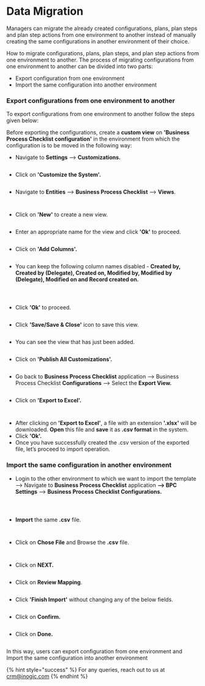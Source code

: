 # Data Migration

Managers can migrate the already created configurations, plans, plan steps and plan step actions from one environment to another instead of manually creating the same configurations in another environment of their choice.

How to migrate configurations, plans, plan steps, and plan step actions from one environment to another. The process of migrating configurations from one environment to another can be divided into two parts:

* Export configuration from one environment
* Import the same configuration into another environment

### Export configurations from one environment to another

To export configurations from one environment to another follow the steps given below:

Before exporting the configurations, create a **custom view** on **'Business Process Checklist configuration'** in the environment from which the configuration is to be moved in the following way:

* Navigate to **Settings** --> **Customizations.**

<figure><img src="../../.gitbook/assets/data migration_1.png" alt=""><figcaption></figcaption></figure>

* Click on **'Customize the System'.**

<figure><img src="../../.gitbook/assets/data migration_2.png" alt=""><figcaption></figcaption></figure>

* Navigate to **Entities** --> **Business Process Checklist** --> **Views**.

<figure><img src="../../.gitbook/assets/data migration_3.png" alt=""><figcaption></figcaption></figure>

<figure><img src="../../.gitbook/assets/data migration_4.png" alt=""><figcaption></figcaption></figure>

* Click on **'New'** to create a new view.

<figure><img src="../../.gitbook/assets/data migration_5.png" alt=""><figcaption></figcaption></figure>

* Enter an appropriate name for the view and click **'Ok'** to proceed.

<figure><img src="../../.gitbook/assets/data migration_6.png" alt=""><figcaption></figcaption></figure>

* Click on **'Add Columns'.**

<figure><img src="../../.gitbook/assets/data migration_7.png" alt=""><figcaption></figcaption></figure>

* You can keep the following column names disabled -  **Created by, Created by (Delegate), Created on, Modified by, Modified by (Delegate), Modified on and Record created on.**

<figure><img src="../../.gitbook/assets/data migration_8.png" alt=""><figcaption></figcaption></figure>

<figure><img src="../../.gitbook/assets/data migration_9.png" alt=""><figcaption></figcaption></figure>

<figure><img src="../../.gitbook/assets/data migration_10.png" alt=""><figcaption></figcaption></figure>

* Click **'Ok'** to proceed.

<figure><img src="../../.gitbook/assets/data migration_11.png" alt=""><figcaption></figcaption></figure>

* Click **'Save/Save & Close'** icon to save this view.

<figure><img src="../../.gitbook/assets/data migration_12.png" alt=""><figcaption></figcaption></figure>

* You can see the view that has just been added.

<figure><img src="../../.gitbook/assets/data migration_13.png" alt=""><figcaption></figcaption></figure>

* Click on **'Publish All Customizations'.**

<figure><img src="../../.gitbook/assets/data migration_14.png" alt=""><figcaption></figcaption></figure>

* Go back to **Business Process Checklist** application --> Business Process Checklist **Configurations** --> Select the **Export View.**

<figure><img src="../../.gitbook/assets/data migration_16.png" alt=""><figcaption></figcaption></figure>

* Click on **'Export to Excel'.**

<figure><img src="../../.gitbook/assets/data migration_17.png" alt=""><figcaption></figcaption></figure>

<figure><img src="../../.gitbook/assets/data migration_18.png" alt=""><figcaption></figcaption></figure>

* After clicking on **'Export to Excel'**, a file with an extension **'.xlsx'** will be downloaded. **Open** this file and **save** it as **.csv format** in the system.
* Click **'Ok'.**
* Once you have successfully created the .csv version of the exported file, let’s proceed to import operation.

### Import the same configuration in another environment

* Login to the other environment to which we want to import the template --> Navigate to **Business Process Checklist** application **--> BPC Settings** --> **Business Process Checklist Configurations.**

<figure><img src="../../.gitbook/assets/data migration_19.png" alt=""><figcaption></figcaption></figure>

<figure><img src="../../.gitbook/assets/data migration_20.png" alt=""><figcaption></figcaption></figure>

<figure><img src="../../.gitbook/assets/data migration_21.png" alt=""><figcaption></figcaption></figure>

* **Import** the same **.csv** file.

<figure><img src="../../.gitbook/assets/data migration_22.png" alt=""><figcaption></figcaption></figure>

<figure><img src="../../.gitbook/assets/data migration_23.png" alt=""><figcaption></figcaption></figure>

* Click on **Chose File** and Browse the **.csv** file.

<figure><img src="../../.gitbook/assets/data migration_31 new.png" alt=""><figcaption></figcaption></figure>

<figure><img src="../../.gitbook/assets/data migration_32 new.png" alt=""><figcaption></figcaption></figure>

* Click on **NEXT.**

<figure><img src="../../.gitbook/assets/data migration_33 new.png" alt=""><figcaption></figcaption></figure>

* Click on **Review Mapping**.

<figure><img src="../../.gitbook/assets/data migration_27.png" alt=""><figcaption></figcaption></figure>

* Click **'Finish Import'** without changing any of the below fields.

<figure><img src="../../.gitbook/assets/data migration_28.png" alt=""><figcaption></figcaption></figure>

* Click on **Confirm.**

<figure><img src="../../.gitbook/assets/data migration_29.png" alt=""><figcaption></figcaption></figure>

* Click on **Done.**

<figure><img src="../../.gitbook/assets/data migration_30.png" alt=""><figcaption></figcaption></figure>

In this way, users can export configuration from one environment and Import the same configuration into another environment

{% hint style="success" %}
For any queries, reach out to us at [crm@inogic.com](mailto:crm@inogic.com)
{% endhint %}
